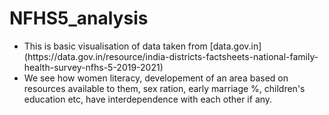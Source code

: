 # NFHS5_analysis
<ul>
<li>This is basic visualisation of data taken from [data.gov.in] (https://data.gov.in/resource/india-districts-factsheets-national-family-health-survey-nfhs-5-2019-2021)</li>
<li>We see how women literacy, developement of an area based on resources available to them, sex ration, early marriage %, children's education etc, have interdependence with each other if any.</li>
</ul>
